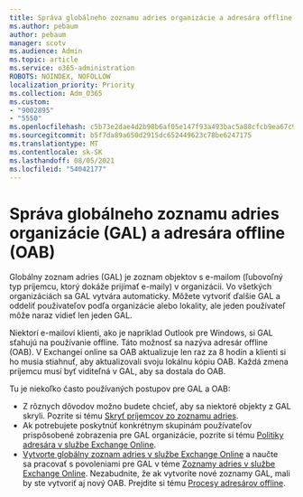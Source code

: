 ```yaml
---
title: Správa globálneho zoznamu adries organizácie a adresára offline
ms.author: pebaum
author: pebaum
manager: scotv
ms.audience: Admin
ms.topic: article
ms.service: o365-administration
ROBOTS: NOINDEX, NOFOLLOW
localization_priority: Priority
ms.collection: Adm_O365
ms.custom:
- "9002895"
- "5550"
ms.openlocfilehash: c5b73e2dae4d2b98b6af05e147f93a493bac5a88cfcb9ea67c979264aba34ceb
ms.sourcegitcommit: b5f7da89a650d2915dc652449623c78be6247175
ms.translationtype: MT
ms.contentlocale: sk-SK
ms.lasthandoff: 08/05/2021
ms.locfileid: "54042177"
---
```

# <a name="managing-organization-global-address-list-gal-and-offline-address-book-oab"></a>Správa globálneho zoznamu adries organizácie (GAL) a adresára offline (OAB)

Globálny zoznam adries (GAL) je zoznam objektov s e-mailom (ľubovoľný typ príjemcu, ktorý dokáže prijímať e-maily) v organizácii. Vo všetkých organizáciách sa GAL vytvára automaticky. Môžete vytvoriť ďalšie GAL a oddeliť používateľov podľa organizácie alebo lokality, ale jeden používateľ môže naraz vidieť len jeden GAL.

Niektorí e-mailoví klienti, ako je napríklad Outlook pre Windows, si GAL sťahujú na používanie offline. Táto možnosť sa nazýva adresár offline (OAB). V Exchangei online sa OAB aktualizuje len raz za 8 hodín a klienti si ho musia stiahnuť, aby aktualizovali svoju lokálnu kópiu OAB. Každá zmena príjemcu musí byť viditeľná v GAL, aby sa dostala do OAB.

Tu je niekoľko často používaných postupov pre GAL a OAB:

- Z rôznych dôvodov možno budete chcieť, aby sa niektoré objekty z GAL skryli. Pozrite si tému [Skryť príjemcov zo zoznamu adries](https://docs.microsoft.com/exchange/address-books/address-lists/manage-address-lists#hide-recipients-from-address-lists).
- Ak potrebujete poskytnúť konkrétnym skupinám používateľov prispôsobené zobrazenia pre GAL organizácie, pozrite si tému [Politiky adresára v službe Exchange Online](https://docs.microsoft.com/exchange/address-books/address-book-policies/address-book-policies).
- [Vytvorte globálny zoznam adries v službe Exchange Online](https://docs.microsoft.com/exchange/address-books/address-lists/create-global-address-list) a naučte sa pracovať s povoleniami pre GAL v téme [Zoznamy adries v službe Exchange Online](https://docs.microsoft.com/exchange/address-books/address-lists/address-lists). Nezabudnite, že ak vytvoríte nové zoznamy GAL, mali by ste vytvoriť aj nový OAB. Prejdite si tému [Procesy adresárov offline](https://docs.microsoft.com/exchange/address-books/offline-address-books/offline-address-book-procedures).
